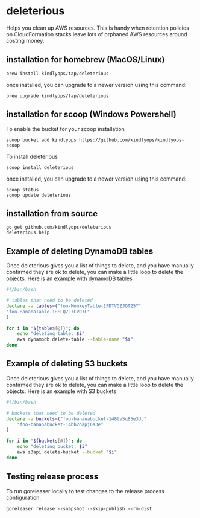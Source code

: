 # deleterious
Helps you clean up AWS resources. This is handy when
retention policies on CloudFormation stacks leave lots
of orphaned AWS resources around costing money.

## installation for homebrew (MacOS/Linux)

    brew install kindlyops/tap/deleterious

once installed, you can upgrade to a newer version using this command:

    brew upgrade kindlyops/tap/deleterious

## installation for scoop (Windows Powershell)

To enable the bucket for your scoop installation

    scoop bucket add kindlyops https://github.com/kindlyops/kindlyops-scoop
    
To install deleterious

    scoop install deleterious

once installed, you can upgrade to a newer version using this command:

    scoop status
    scoop update deleterious

## installation from source

    go get github.com/kindlyops/deleterious
    deleterious help

## Example of deleting DynamoDB tables

Once deleterious gives you a list of things to delete, and
you have manually confirmed they are ok to delete, you
can make a little loop to delete the objects. Here is an example with dynamoDB tables

```bash
#!/bin/bash

# tables that need to be deleted
declare -a tables=("foo-MonkeyTable-1FDTVGZJOT25Y"
"foo-BananaTable-1HFLQZL7CVQ7L"
)

for i in "${tables[@]}"; do
	echo "deleting table: $i"
	aws dynamodb delete-table --table-name "$i"
done
```

## Example of deleting S3 buckets

Once deleterious gives you a list of things to delete, and
you have manually confirmed they are ok to delete, you
can make a little loop to delete the objects. Here is an example with S3 buckets

```bash
#!/bin/bash

# buckets that need to be deleted
declare -a buckets=("foo-bananabucket-148lv5q85e3dc"
	"foo-bananabucket-14bh2oapj6a3e"
)

for i in "${buckets[@]}"; do
	echo "deleting bucket: $i"
	aws s3api delete-bucket --bucket "$i"
done
```

## Testing release process

To run goreleaser locally to test changes to the release process configuration:

    goreleaser release --snapshot --skip-publish --rm-dist
